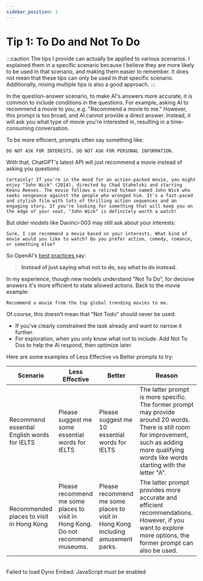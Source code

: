 ```yaml
---
sidebar_position: 1
---
```


# Tip 1: To Do and Not To Do

<head>
  <script defer="defer" src="https://embed.trydyno.com/embedder.js"></script>
  <link href="https://embed.trydyno.com/embedder.css" rel="stylesheet" />
</head>

:::caution
The tips I provide can actually be applied to various scenarios. I explained them in a specific scenario because I believe they are more likely to be used in that scenario, and making them easier to remember. It does not mean that these tips can only be used in that specific scenario. Additionally, mixing multiple tips is also a good approach.
:::

In the question-answer scenario, to make AI's answers more accurate, it is common to include conditions in the questions. For example, asking AI to recommend a movie to you, e.g. "Recommend a movie to me." However, this prompt is too broad, and AI cannot provide a direct answer. Instead, it will ask you what type of movie you're interested in, resulting in a time-consuming conversation.

To be more efficient, prompts often say something like:

```other
DO NOT ASK FOR INTERESTS. DO NOT ASK FOR PERSONAL INFORMATION.
```

With that, ChatGPT's latest API will just recommend a movie instead of asking you questions:

```other
Certainly! If you're in the mood for an action-packed movie, you might enjoy "John Wick" (2014), directed by Chad Stahelski and starring Keanu Reeves. The movie follows a retired hitman named John Wick who seeks vengeance against the people who wronged him. It's a fast-paced and stylish film with lots of thrilling action sequences and an engaging story. If you're looking for something that will keep you on the edge of your seat, "John Wick" is definitely worth a watch!
```

But older models like Davinci-003 may still ask about your interests:

```other
Sure, I can recommend a movie based on your interests. What kind of movie would you like to watch? Do you prefer action, comedy, romance, or something else?
```

So OpenAI's [best practices ](https://help.openai.com/en/articles/6654000-best-practices-for-prompt-engineering-with-openai-api)say:

> **Instead of just saying what not to do, say what to do instead.**

In my experience, though new models understand "Not To Do", for decisive answers it's more efficient to state allowed actions. Back to the movie example:

```other
Recommend a movie from the top global trending movies to me.
```

Of course, this doesn't mean that "Not Todo" should never be used:

- If you've clearly constrained the task already and want to narrow it further.
- For exploration, when you only know what not to include. Add Not To Dos to help the AI respond, then optimize later.

Here are some examples of Less Effective vs Better prompts to try:

| Scenario                                    | Less Effective                                                                   | Better                                                                           | Reason                                                                                                                                                                                                |
| ------------------------------------------- | -------------------------------------------------------------------------------- | -------------------------------------------------------------------------------- | ----------------------------------------------------------------------------------------------------------------------------------------------------------------------------------------------------- |
| Recommend essential English words for IELTS | Please suggest me some essential words for IELTS                                 | Please suggest me 10 essential words for IELTS                                   | The latter prompt is more specific. The former prompt may provide around 20 words. There is still room for improvement, such as adding more qualifying words like words starting with the letter "A". |
| Recommended places to visit in Hong Kong    | Please recommend me some places to visit in Hong Kong. Do not recommend museums. | Please recommend me some places to visit in Hong Kong including amusement parks. | The latter prompt provides more accurate and efficient recommendations. However, if you want to explore more options, the former prompt can also be used.                                             |

<br/>

<div trydyno-embed="" openai-model="text-davinci-003" initial-prompt="Please suggest me some essential words for IELTS" initial-response="1. Essential: important, necessary, required, indispensable, vital
1. Important: critical, significant, major, key, essential
2. Necessary: essential, required, indispensable, mandatory, needful
3. Required: necessary, essential, mandatory, needed, called for
4. Indispensable: essential, necessary, vital, critical, required" max-tokens="256" box-rows="3" model-temp="0.7" top-p="1">
    <noscript>Failed to load Dyno Embed: JavaScript must be enabled</noscript>
</div>

